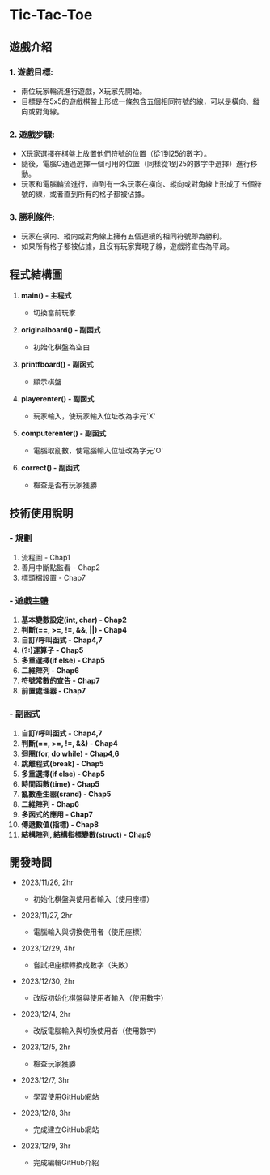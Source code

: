 # Tic-Tac-Toe

## 遊戲介紹

### 1. **遊戲目標:**
   - 兩位玩家輪流進行遊戲，X玩家先開始。
   - 目標是在5x5的遊戲棋盤上形成一條包含五個相同符號的線，可以是橫向、縱向或對角線。

### 2. **遊戲步驟:**
   - X玩家選擇在棋盤上放置他們符號的位置（從1到25的數字）。
   - 隨後，電腦O通過選擇一個可用的位置（同樣從1到25的數字中選擇）進行移動。
   - 玩家和電腦輪流進行，直到有一名玩家在橫向、縱向或對角線上形成了五個符號的線，或者直到所有的格子都被佔據。

### 3. **勝利條件:**
   - 玩家在橫向、縱向或對角線上擁有五個連續的相同符號即為勝利。
   - 如果所有格子都被佔據，且沒有玩家實現了線，遊戲將宣告為平局。

## 程式結構圖

1. **main() - 主程式**
   - 切換當前玩家

2. **originalboard() - 副函式**
   - 初始化棋盤為空白

3. **printfboard() - 副函式**
   - 顯示棋盤

4. **playerenter() - 副函式**
   - 玩家輸入，使玩家輸入位址改為字元'X'

5. **computerenter() - 副函式**
   - 電腦取亂數，使電腦輸入位址改為字元'O'

6. **correct() - 副函式**
   - 檢查是否有玩家獲勝

## 技術使用說明

### - 規劃

1. 流程圖 - Chap1
2. 善用中斷點監看 - Chap2
3. 標頭檔設置 - Chap7

### - 遊戲主體
1. **基本變數設定(int, char) - Chap2**
2. **判斷(==, >=, !=, &&, ||) - Chap4**
3. **自訂/呼叫函式 - Chap4,7**
4. **(?:)運算子 - Chap5**
5. **多重選擇(if else) - Chap5**
6. **二維陣列 - Chap6**
7. **符號常數的宣告 - Chap7**
8. **前置處理器 - Chap7**

### - 副函式
1. **自訂/呼叫函式 - Chap4,7**
2. **判斷(==, >=, !=, &&) - Chap4**
3. **迴圈(for, do while) - Chap4,6**
4. **跳離程式(break) - Chap5**
5. **多重選擇(if else) - Chap5**
6. **時間函數(time) - Chap5**
7. **亂數產生器(srand) - Chap5**
8. **二維陣列 - Chap6**
9. **多函式的應用 - Chap7**
10. **傳遞數值(指標) - Chap8**
11. **結構陣列, 結構指標變數(struct) - Chap9**

## 開發時間

- 2023/11/26, 2hr
  - 初始化棋盤與使用者輸入（使用座標）

- 2023/11/27, 2hr
  - 電腦輸入與切換使用者（使用座標）

- 2023/12/29, 4hr
  - 嘗試把座標轉換成數字（失敗）

- 2023/12/30, 2hr
  - 改版初始化棋盤與使用者輸入（使用數字）

- 2023/12/4, 2hr
  - 改版電腦輸入與切換使用者（使用數字）

- 2023/12/5, 2hr
  - 檢查玩家獲勝

- 2023/12/7, 3hr
  - 學習使用GitHub網站

- 2023/12/8, 3hr
  - 完成建立GitHub網站

- 2023/12/9, 3hr
  - 完成編輯GitHub介紹
